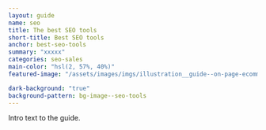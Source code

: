 ```yaml
---
layout: guide
name: seo
title: The best SEO tools
short-title: Best SEO tools
anchor: best-seo-tools
summary: "xxxxx"
categories: seo-sales
main-color: "hsl(2, 57%, 40%)"
featured-image: "/assets/images/imgs/illustration__guide--on-page-ecommerce.png"

dark-background: "true" 
background-pattern: bg-image--seo-tools
---
```


Intro text to the guide.